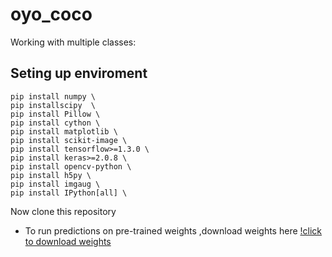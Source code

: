 # oyo_coco

Working with multiple classes:

## Seting up enviroment

```
pip install numpy \
pip installscipy  \
pip install Pillow \
pip install cython \
pip install matplotlib \
pip install scikit-image \
pip install tensorflow>=1.3.0 \
pip install keras>=2.0.8 \
pip install opencv-python \
pip install h5py \
pip install imgaug \
pip install IPython[all] \
```

Now clone this repository

* To run predictions on pre-trained weights ,download weights here [!click to download weights](https://drive.google.com/open?id=1hKfu69Oac5JRh8FfGWLOkzCU-duw5pJn)

